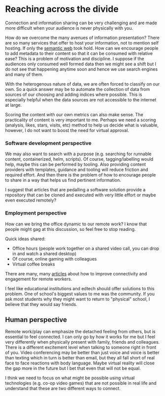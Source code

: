 # Reaching across the divide

Connection and information sharing can be very challenging and are made more difficult when your audience is never physically with you.

How do we overcome the many avenues of information presentation? There are so many services that offer to host your information, not to mention self hosting. If only the [semantic web](https://en.wikipedia.org/wiki/Semantic_Web) took hold. How can we encourage people to add metadata to their content so that it can be consumed with relative ease? This is a problem of motivation and discipline. I suppose if the audiences only consumed well formed data then we might see a shift but I do not see that happening anytime soon and hence we use search engines and many of them.

With the heterogenous nature of data, we are often forced to classify on our own. So a quick answer may be to automate the collection of data from sources of our choosing and adding indices where possible. This is especially helpful when the data sources are not accessible to the internet at large.

Scoring the content with our own metrics can also make sense. The practicality of content is very important to me. Perhaps we need a scoring (analysis, likes, stars, visits, etc) method to help us decide what is valuable, however, I do not want to boost the need for virtual approval.

### Software development perspective

We may also want to search with a purpose (e.g. searching for runnable content, containerized, helm, scripts). Of course, tagging/labelling would help, maybe this can be performed by tooling. Also providing content providers with templates, guidance and tooling will reduce friction and required effort. And then there is the problem of how to encourage people to share in a way that helps us find pertinent information.

I suggest that articles that are pedalling a software solution provide a repository that can be cloned and executed with very little effort or maybe even executed remotely?

### Employment perspective

How can we bring the office dynamic to our remote work? I know that people might gag at this discussion, so feel free to stop reading.

Quick ideas shared:
  - Office hours (people work together on a shared video call, you can drop in and watch a shared desktop)
  - Of course, online gaming with colleagues
  - Virtual coffee breaks

There are many, many [articles](https://www.google.com/search?q=improve+engagement+and+connnectivity+while+working+remotely&oq=improve+engagement+and+connnectivity+while+working+remotely) about how to improve connectivity and engagement for remote workers.

I feel like educational institutions and edtech should offer solutions to this problem. One of school's biggest values to me was the community. If you ask most students why they might want to return to "physical" school, I believe that they would say friends.

## Human perspective

Remote work/play can emphasize the detached feeling from others, but is essential to feel connected. I can only go by how it works for me but I feel very differently when physically present with family, friends and colleagues. There is a different excitement level when talking to someone right in front of you. Video conferencing may be better than just voice and voice is better than texting which in turn is better than email, but they all fall short of real face to face reactions with body language. Maybe virtual reality will close the gap more in the future but I bet that even that will not be equal.

I think we need to focus on what might be possible using virtual technologies (e.g. co-op video games) that are not possible in real life and understand that these are two different ways to connect.

